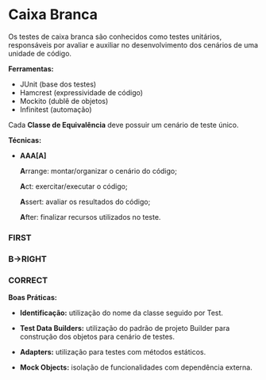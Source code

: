# Caixa Branca
Os testes de caixa branca são conhecidos como testes unitários, responsáveis por avaliar e auxiliar no desenvolvimento dos cenários de uma unidade de código.

**Ferramentas:**
* JUnit (base dos testes)
* Hamcrest (expressividade de código)
* Mockito (dublê de objetos)
* Infinitest (automação)

Cada **Classe de Equivalência** deve possuir um cenário de teste único.

**Técnicas:**
* **AAA[A]**

  **A**rrange: montar/organizar o cenário do código;

  **A**ct: exercitar/executar o código;

  **A**ssert: avaliar os resultados do código;

  **A**fter: finalizar recursos utilizados no teste.

### FIRST
### B->RIGHT
### CORRECT

**Boas Práticas:**

* **Identificação:** utilização do nome da classe seguido por Test.

* **Test Data Builders:** utilização do padrão de projeto Builder para construção dos objetos para cenário de testes.

* **Adapters:** utilização para testes com métodos estáticos.

* **Mock Objects:** isolação de funcionalidades com dependência externa.
